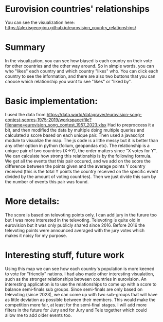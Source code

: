 # Eurovision countries' relationships

You can see the visualization here: https://alexisgeorgiou.github.io/eurovision_country_relationships/

# Summary
In the visualization, you can see how biased is each country on their vote for other countries and the other way around.
So in simple words, you can who "likes" each country and which country "likes" who.
You can click each country to see the information, and there are also two buttons that you can choose which relationship you want to see "likes" or "liked by".

# Basic implementation:
I used the data from https://data.world/datagraver/eurovision-song-contest-scores-1975-2019/workspace/file?filename=eurovision_song_contest_1957_2023.xlsx
Had to preproccess it a bit, and then modified the data by multiple doing multiple queries and calculated a score based on each unique pair.
Then used a javascript module to visualize the map. The js code is a little messy but it is better than any other option in python (folium, geopandas etc).
The relationship is a unique pair of two countries (X->Y), the order matters since "X votes for Y". We can calculate how strong this relationship is by the following formula. We get all the events that this pair occured, and we add on the score the difference between the points given and the average points Y country received (this is the total Y points the country received on the specific event divided by the amount of voting countries). Then we just divide this sum by the number of events this pair was found.

# More details:
The score is based on televoting points only, I can add jury in the furure too but I was more interested in the televoting. Televoting is quite old in eurovision but it was only publicly shared since 2016. Before 2016 the televoting points were announced averaged with the jury votes which makes it noisy for my purpose. 

# Interesting stuff, future work
Using this map we can see how each country's population is more keened to vote for "friendly" nations. I had also made other interesting visualation, such as the stronger relationships between countries in eurovision. An interesting application is to use the relationships to come up with a score to balance semi-finals sub groups. Since semi-finals are only based on televoting (since 2023), we can come up with two sub-groups that will have as little deviation as possible between their members. This would make the competition more fair, at least for the semi-final stages.
I will add more filters in the future for Jury and for Jury and Tele together which could allow me to add older events too.
